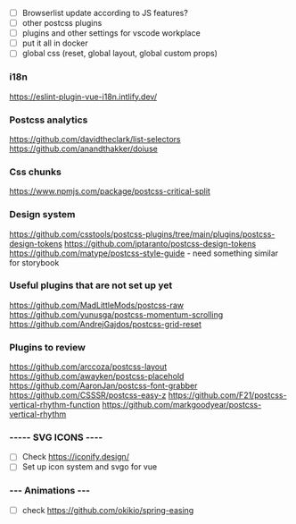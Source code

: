 - [ ] Browserlist update according to JS features?
- [ ] other postcss plugins
- [ ] plugins and other settings for vscode workplace
- [ ] put it all in docker
- [ ] global css (reset, global layout, global custom props)

### i18n

https://eslint-plugin-vue-i18n.intlify.dev/

### Postcss analytics

https://github.com/davidtheclark/list-selectors
https://github.com/anandthakker/doiuse

### Css chunks

https://www.npmjs.com/package/postcss-critical-split

### Design system

https://github.com/csstools/postcss-plugins/tree/main/plugins/postcss-design-tokens
https://github.com/jptaranto/postcss-design-tokens
https://github.com/matype/postcss-style-guide - need something similar for storybook

### Useful plugins that are not set up yet

https://github.com/MadLittleMods/postcss-raw
https://github.com/yunusga/postcss-momentum-scrolling
https://github.com/AndrejGajdos/postcss-grid-reset

### Plugins to review

https://github.com/arccoza/postcss-layout
https://github.com/awayken/postcss-placehold
https://github.com/AaronJan/postcss-font-grabber
https://github.com/CSSSR/postcss-easy-z
https://github.com/F21/postcss-vertical-rhythm-function
https://github.com/markgoodyear/postcss-vertical-rhythm

### ----- SVG ICONS ----

- [ ] Check https://iconify.design/
- [ ] Set up icon system and svgo for vue

### --- Animations ---

- [ ] check https://github.com/okikio/spring-easing
